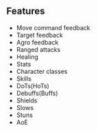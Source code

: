 ## Features

* Move command feedback
* Target feedback
* Agro feedback
* Ranged attacks
* Healing
* Stats
* Character classes
* Skills
* DoTs(HoTs)
* Debuffs(Buffs)
* Shields
* Slows
* Stuns
* AoE
